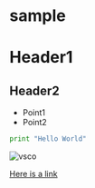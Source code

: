 # sample

# Header1

## Header2

* Point1
* Point2

```python
print "Hello World"
```
![vsco](https://user-images.githubusercontent.com/37851578/37998560-013c23b4-31ed-11e8-95ce-d41dabdb4409.jpg)

[Here is a link](https://www.google.com)
